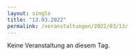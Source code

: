```yaml
---
layout: single
title: "13.03.2022"
permalink: /veranstaltungen/2022/03/13/
---
```


Keine Veranstaltung an diesem Tag.
